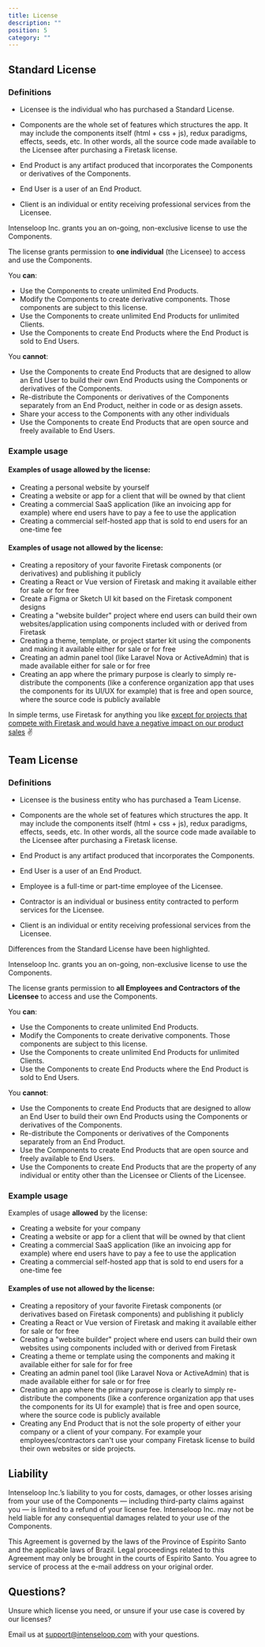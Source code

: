 ```yaml
---
title: License
description: ""
position: 5
category: ""
---
```


## Standard License

### Definitions

- Licensee is the individual who has purchased a Standard License.

- Components are the whole set of features which structures the app. It may include the components itself (html + css + js), redux paradigms, effects, seeds, etc. In other words, all the source code made available to the Licensee after purchasing a Firetask license.

- End Product is any artifact produced that incorporates the Components or derivatives of the Components.

- End User is a user of an End Product.

- Client is an individual or entity receiving professional services from the Licensee.

Intenseloop Inc. grants you an on-going, non-exclusive license to use the Components.

The license grants permission to **one individual** (the Licensee) to access and use the Components.

You **can**:

- Use the Components to create unlimited End Products.
- Modify the Components to create derivative components. Those components are subject to this license.
- Use the Components to create unlimited End Products for unlimited Clients.
- Use the Components to create End Products where the End Product is sold to End Users.

You **cannot**:

- Use the Components to create End Products that are designed to allow an End User to build their own End Products using the Components or derivatives of the Components.
- Re-distribute the Components or derivatives of the Components separately from an End Product, neither in code or as design assets.
- Share your access to the Components with any other individuals
- Use the Components to create End Products that are open source and freely available to End Users.

### Example usage

#### Examples of usage **allowed** by the license:

- Creating a personal website by yourself
- Creating a website or app for a client that will be owned by that client
- Creating a commercial SaaS application (like an invoicing app for example) where end users have to pay a fee to use the application
- Creating a commercial self-hosted app that is sold to end users for an one-time fee

#### Examples of usage **not allowed** by the license:

- Creating a repository of your favorite Firetask components (or derivatives) and publishing it publicly
- Creating a React or Vue version of Firetask and making it available either for sale or for free
- Create a Figma or Sketch UI kit based on the Firetask component designs
- Creating a "website builder" project where end users can build their own websites/application using components included with or derived from Firetask
- Creating a theme, template, or project starter kit using the components and making it available either for sale or for free
- Creating an admin panel tool (like Laravel Nova or ActiveAdmin) that is made available either for sale or for free
- Creating an app where the primary purpose is clearly to simply re-distribute the components (like a conference organization app that uses the components for its UI/UX for example) that is free and open source, where the source code is publicly available

In simple terms, use Firetask for anything you like <u>except for projects that compete with Firetask and would have a negative impact on our product sales</u> ✌️

## Team License

### Definitions

- Licensee is the business entity who has purchased a Team License.

- Components are the whole set of features which structures the app. It may include the components itself (html + css + js), redux paradigms, effects, seeds, etc. In other words, all the source code made available to the Licensee after purchasing a Firetask license.

- End Product is any artifact produced that incorporates the Components.

- End User is a user of an End Product.

- Employee is a full-time or part-time employee of the Licensee.

- Contractor is an individual or business entity contracted to perform services for the Licensee.

- Client is an individual or entity receiving professional services from the Licensee.

Differences from the Standard License have been highlighted.

Intenseloop Inc. grants you an on-going, non-exclusive license to use the Components.

The license grants permission to **all Employees and Contractors of the Licensee** to access and use the Components.

You **can**:

- Use the Components to create unlimited End Products.
- Modify the Components to create derivative components. Those components are subject to this license.
- Use the Components to create unlimited End Products for unlimited Clients.
- Use the Components to create End Products where the End Product is sold to End Users.

You **cannot**:

- Use the Components to create End Products that are designed to allow an End User to build their own End Products using the Components or derivatives of the Components.
- Re-distribute the Components or derivatives of the Components separately from an End Product.
- Use the Components to create End Products that are open source and freely available to End Users.
- Use the Components to create End Products that are the property of any individual or entity other than the Licensee or Clients of the Licensee.

### Example usage

Examples of usage **allowed** by the license:

- Creating a website for your company
- Creating a website or app for a client that will be owned by that client
- Creating a commercial SaaS application (like an invoicing app for example) where end users have to pay a fee to use the application
- Creating a commercial self-hosted app that is sold to end users for a one-time fee

#### Examples of use **not allowed** by the license:

- Creating a repository of your favorite Firetask components (or derivatives based on Firetask components) and publishing it publicly
- Creating a React or Vue version of Firetask and making it available either for sale or for free
- Creating a "website builder" project where end users can build their own websites using components included with or derived from Firetask
- Creating a theme or template using the components and making it available either for sale for for free
- Creating an admin panel tool (like Laravel Nova or ActiveAdmin) that is made available either for sale or for free
- Creating an app where the primary purpose is clearly to simply re-distribute the components (like a conference organization app that uses the components for its UI for example) that is free and open source, where the source code is publicly available
- Creating any End Product that is not the sole property of either your company or a client of your company. For example your employees/contractors can't use your company Firetask license to build their own websites or side projects.

## Liability

Intenseloop Inc.’s liability to you for costs, damages, or other losses arising from your use of the Components — including third-party claims against you — is limited to a refund of your license fee. Intenseloop Inc. may not be held liable for any consequential damages related to your use of the Components.

This Agreement is governed by the laws of the Province of Espírito Santo and the applicable laws of Brazil. Legal proceedings related to this Agreement may only be brought in the courts of Espírito Santo. You agree to service of process at the e-mail address on your original order.

## Questions?

Unsure which license you need, or unsure if your use case is covered by our licenses?

Email us at support@intenseloop.com with your questions.
